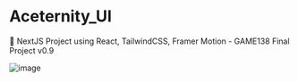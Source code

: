 # Aceternity_UI
🚀 NextJS Project using React, TailwindCSS, Framer Motion - GAME138 Final Project v0.9

![image](https://github.com/vtonu/Aceternity_UI/assets/56773210/5e6b6c75-37f1-4eaa-85d9-890d8a5e3db0)

